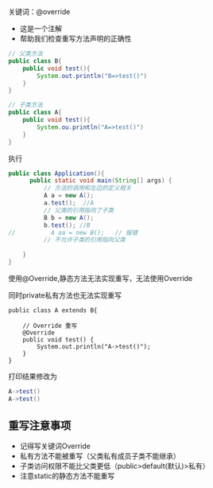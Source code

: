 关键词：@override

- 这是一个注解
- 帮助我们检查重写方法声明的正确性

```java
// 父类方法
public class B{
    public void test(){
        System.out.println("B=>test()")
    }
}
```

```java
// 子类方法
public class A{
    public void test(){
        System.ou.println("A=>test()")
    }
}
```

执行

```java
public class Application(){
      public static void main(String[] args) {
          // 方法的调用和左边的定义相关
          A a = new A();
          a.test();  //A
          // 父类的引用指向了子类
          B b = new A();
          b.test(); //B
//          A aa = new B();   // 报错
          // 不允许子类的引用指向父类
     
    }
}
```

使用@Override,静态方法无法实现重写，无法使用Override

同时private私有方法也无法实现重写

```
public class A extends B{

    // Override 重写
    @Override
    public void test() {
        System.out.println("A->test()");
    }
}
```

打印结果修改为

```java
A->test()
A->test()
```

## 重写注意事项

- 记得写关键词Override
- 私有方法不能被重写（父类私有成员子类不能继承）
- 子类访问权限不能比父类更低（public>default(默认)>私有）
- 注意static的静态方法不能重写
